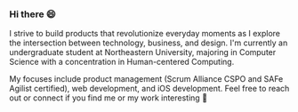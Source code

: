 ### Hi there 😄

I strive to build products that revolutionize everyday moments as I explore the intersection between technology, business, and design. I'm currently an undergraduate student at Northeastern University, majoring in Computer Science with a concentration in Human-centered Computing. 

My focuses include product management (Scrum Alliance CSPO and SAFe Agilist certified), web development, and iOS development. Feel free to reach out or connect if you find me or my work interesting 💙
